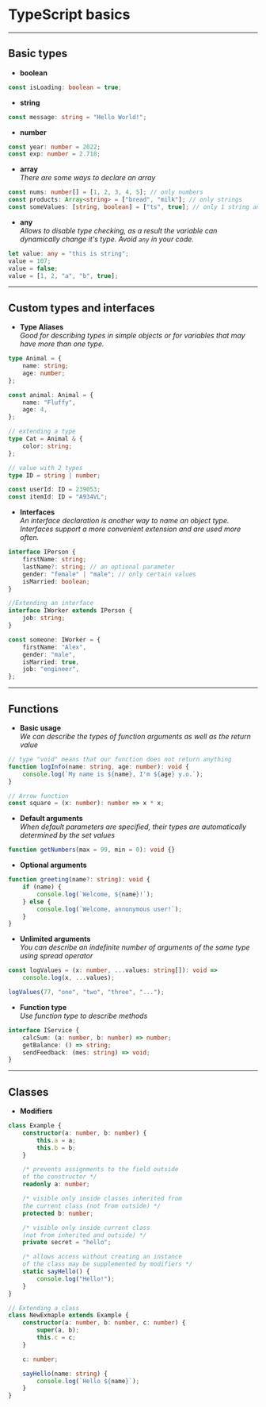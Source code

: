 # TypeScript basics

---

## Basic types

-   **boolean** <br>

```ts
const isLoading: boolean = true;
```

-   **string** <br>

```ts
const message: string = "Hello World!";
```

-   **number** <br>

```ts
const year: number = 2022;
const exp: number = 2.718;
```

-   **array** <br>
    _There are some ways to declare an array_

```ts
const nums: number[] = [1, 2, 3, 4, 5]; // only numbers
const products: Array<string> = ["bread", "milk"]; // only strings
const someValues: [string, boolean] = ["ts", true]; // only 1 string and 1 boolean
```

-   **any** <br>
    _Allows to disable type checking, as a result the variable can dynamically change it's type. Avoid `any` in your code._

```ts
let value: any = "this is string";
value = 107;
value = false;
value = [1, 2, "a", "b", true];
```

---

## Custom types and interfaces

-   **Type Aliases** <br>
    _Good for describing types in simple objects or for variables that may have more than one type._

```ts
type Animal = {
    name: string;
    age: number;
};

const animal: Animal = {
    name: "Fluffy",
    age: 4,
};
```

```ts
// extending a type
type Cat = Animal & {
    color: string;
};
```

```ts
// value with 2 types
type ID = string | number;

const userId: ID = 239053;
const itemId: ID = "A934VL";
```

-   **Interfaces** <br>
    _An interface declaration is another way to name an object type. Interfaces support a more convenient extension and are used more often._

```ts
interface IPerson {
    firstName: string;
    lastName?: string; // an optional parameter
    gender: "female" | "male"; // only certain values
    isMarried: boolean;
}

//Extending an interface
interface IWorker extends IPerson {
    job: string;
}

const someone: IWorker = {
    firstName: "Alex",
    gender: "male",
    isMarried: true,
    job: "engineer",
};
```

---

## Functions

-   **Basic usage** <br>
    _We can describe the types of function arguments as well as the return value_

```ts
// type "void" means that our function does not return anything
function logInfo(name: string, age: number): void {
    console.log(`My name is ${name}, I'm ${age} y.o.`);
}

// Arrow function
const square = (x: number): number => x * x;
```

-   **Default arguments** <br>
    _When default parameters are specified, their types are automatically determined by the set values_

```ts
function getNumbers(max = 99, min = 0): void {}
```

-   **Optional arguments** <br>

```ts
function greeting(name?: string): void {
    if (name) {
        console.log(`Welcome, ${name}!`);
    } else {
        console.log(`Welcome, annonymous user!`);
    }
}
```

-   **Unlimited arguments** <br>
    _You can describe an indefinite number of arguments of the same type using spread operator_

```ts
const logValues = (x: number, ...values: string[]): void =>
    console.log(x, ...values);

logValues(77, "one", "two", "three", "...");
```

-   **Function type** <br>
    _Use function type to describe methods_

```ts
interface IService {
    calcSum: (a: number, b: number) => number;
    getBalance: () => string;
    sendFeedback: (mes: string) => void;
}
```

---

## Classes

-   **Modifiers** <br>

```ts
class Example {
    constructor(a: number, b: number) {
        this.a = a;
        this.b = b;
    }

    /* prevents assignments to the field outside 
    of the constructor */
    readonly a: number;

    /* visible only inside classes inherited from 
    the current class (not from outside) */
    protected b: number;

    /* visible only inside current class 
    (not from inherited and outside) */
    private secret = "hello";

    /* allows access without creating an instance 
    of the class may be supplemented by modifiers */
    static sayHello() {
        console.log("Hello!");
    }
}
```

```ts
// Extending a class
class NewExmaple extends Example {
    constructor(a: number, b: number, c: number) {
        super(a, b);
        this.c = c;
    }

    c: number;

    sayHello(name: string) {
        console.log(`Hello ${name}`);
    }
}
```
